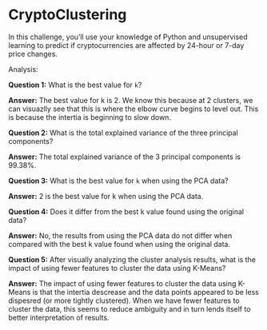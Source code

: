 # CryptoClustering
In this challenge, you’ll use your knowledge of Python and unsupervised learning to predict if cryptocurrencies are affected by 24-hour or 7-day price changes.


Analysis:

**Question 1:** What is the best value for `k`?

**Answer:** The best value for k is 2. We know this because at 2 clusters, we can visuazlly see that this is where the elbow curve begins to level out. This is because the intertia is beginning to slow down. 

**Question 2:** What is the total explained variance of the three principal components?

**Answer:** The total explained variance of the 3 principal components is 99.38%. 

**Question 3:** What is the best value for `k` when using the PCA data?

**Answer:** 2 is the best value for k when using the PCA data. 

**Question 4:** Does it differ from the best k value found using the original data?

**Answer:** No, the results from using the PCA data do not differ when compared with the best k value found when using the original data. 

**Question 5:** After visually analyzing the cluster analysis results, what is the impact of using fewer features to cluster the data using K-Means?

**Answer:** The impact of using fewer features to cluster the data using K-Means is that the intertia descrease and the data points appeared to be less dispesred (or more tightly clustered). When we have fewer features to cluster the data, this seems to reduce ambiguity and in turn lends itself to better interpretation of results. 
